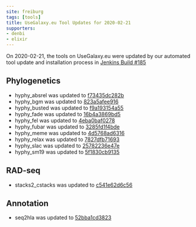 ```yaml
---
site: freiburg
tags: [tools]
title: UseGalaxy.eu Tool Updates for 2020-02-21
supporters:
- denbi
- elixir
---
```


On 2020-02-21, the tools on UseGalaxy.eu were updated by our automated tool update and installation process in [Jenkins Build #185](https://build.galaxyproject.eu/job/usegalaxy-eu/job/install-tools/#185/)


## Phylogenetics

- hyphy_absrel was updated to [f73435dc282b](https://toolshed.g2.bx.psu.edu/view/iuc/hyphy_absrel/f73435dc282b)
- hyphy_bgm was updated to [823a5afee916](https://toolshed.g2.bx.psu.edu/view/iuc/hyphy_bgm/823a5afee916)
- hyphy_busted was updated to [f9a193154a55](https://toolshed.g2.bx.psu.edu/view/iuc/hyphy_busted/f9a193154a55)
- hyphy_fade was updated to [16b4a3869bd5](https://toolshed.g2.bx.psu.edu/view/iuc/hyphy_fade/16b4a3869bd5)
- hyphy_fel was updated to [4eba0baf0278](https://toolshed.g2.bx.psu.edu/view/iuc/hyphy_fel/4eba0baf0278)
- hyphy_fubar was updated to [3285fd1f4bde](https://toolshed.g2.bx.psu.edu/view/iuc/hyphy_fubar/3285fd1f4bde)
- hyphy_meme was updated to [4d5768ad6316](https://toolshed.g2.bx.psu.edu/view/iuc/hyphy_meme/4d5768ad6316)
- hyphy_relax was updated to [7827dfb71693](https://toolshed.g2.bx.psu.edu/view/iuc/hyphy_relax/7827dfb71693)
- hyphy_slac was updated to [25782236e47e](https://toolshed.g2.bx.psu.edu/view/iuc/hyphy_slac/25782236e47e)
- hyphy_sm19 was updated to [5f1830cb9135](https://toolshed.g2.bx.psu.edu/view/iuc/hyphy_sm19/5f1830cb9135)

## RAD-seq

- stacks2_cstacks was updated to [c541e62d6c56](https://toolshed.g2.bx.psu.edu/view/iuc/stacks2_cstacks/c541e62d6c56)

## Annotation

- seq2hla was updated to [52bba1cd3823](https://toolshed.g2.bx.psu.edu/view/iuc/seq2hla/52bba1cd3823)


